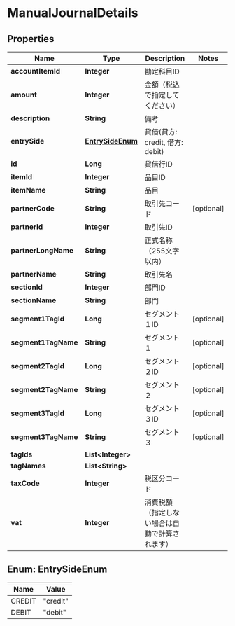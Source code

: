 

# ManualJournalDetails


## Properties

Name | Type | Description | Notes
------------ | ------------- | ------------- | -------------
**accountItemId** | **Integer** | 勘定科目ID | 
**amount** | **Integer** | 金額（税込で指定してください） | 
**description** | **String** | 備考 | 
**entrySide** | [**EntrySideEnum**](#EntrySideEnum) | 貸借(貸方: credit, 借方: debit) | 
**id** | **Long** | 貸借行ID | 
**itemId** | **Integer** | 品目ID | 
**itemName** | **String** | 品目 | 
**partnerCode** | **String** | 取引先コード |  [optional]
**partnerId** | **Integer** | 取引先ID | 
**partnerLongName** | **String** | 正式名称（255文字以内） | 
**partnerName** | **String** | 取引先名 | 
**sectionId** | **Integer** | 部門ID | 
**sectionName** | **String** | 部門 | 
**segment1TagId** | **Long** | セグメント１ID |  [optional]
**segment1TagName** | **String** | セグメント１ |  [optional]
**segment2TagId** | **Long** | セグメント２ID |  [optional]
**segment2TagName** | **String** | セグメント２ |  [optional]
**segment3TagId** | **Long** | セグメント３ID |  [optional]
**segment3TagName** | **String** | セグメント３ |  [optional]
**tagIds** | **List&lt;Integer&gt;** |  | 
**tagNames** | **List&lt;String&gt;** |  | 
**taxCode** | **Integer** | 税区分コード | 
**vat** | **Integer** | 消費税額（指定しない場合は自動で計算されます） | 



## Enum: EntrySideEnum

Name | Value
---- | -----
CREDIT | &quot;credit&quot;
DEBIT | &quot;debit&quot;




